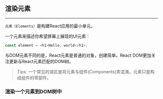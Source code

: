 ## 渲染元素

---

`元素（Elements）`是构建React应用的最小单元。

一个元素来描述你希望屏幕上展现的UI元素：

```javascript
const element = <h1>Hello, world</h1>;
```

与DOM元素不同的是，React元素是普通的对象，创建简单。React DOM更加关注更新与React元素匹配的DOM树。

> Tips: 一个常见的误区是将元素与组件(Components)弄混淆。元素只是构成组件的零部件。

### 渲染一个元素到DOM树中

